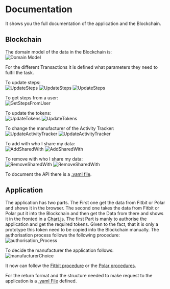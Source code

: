 # Documentation
It shows you the full documentation of the application and the Blockchain.

## Blockchain
The domain model of the data in the Blockchain is:<br>
![Domain Model](images/domain_model.png)

For the different Transactions it is defined what parameters they need to fulfil the task.

To update steps:<br>
![UpdateSteps](images/transaction_updateSteps.png)
![UpdateSteps](images/transaction_UpdateSteps1.png)
![UpdateSteps](images/transaction_UpdateSteps2.png)

To get steps from a user:<br>
![GetStepsFromUser](images/transaction_getStepsFromUser.png)

To update the tokens:<br>
![UpdateTokens](images/transaction_updateTokens.png)
![UpdateTokens](images/transaction_UpdateTokens.png)

To change the manufacturer of the Activity Tracker:<br>
![UpdateActivityTracker](images/transaction_updateActivityTracker.png)
![UpdateActivityTracker](images/transaction_UpdateActivityTracker.png)

To add with who I share my data:<br>
![AddSharedWith](images/transaction_addSharedWith.png)
![AddSharedWith](images/transaction_AddSharedWith.png)

To remove with who I share my data:<br>
![RemoveSharedWith](images/transaction_removeSharedWith.png)
![RemoveSharedWith](images/transaction_RemoveSharedWith.png)

To document the API there is a [.yaml file](doku_API_Blockchain.yaml).


## Application
The application has two parts. The First one get the data from Fitbit or Polar and shows it in the browser. The second one takes the data from Fitbit or Polar put it into the Blockchain and then get the Data from there and shows it in the fronted in a [Chart.js](https://www.chartjs.org/).
The first Part is manly to authorise the application and get the required tokens. Given to the fact, that it is only a prototype this token need to be copied into the Blockchain manually.
The authorisation process follows the following procedure:<br>
![authorisation_Process](images/authorisation.jpg)

To decide the manufacturer the application follows: <br>
![manufacturerChoice](images/refreshBlockchain.jpg)

It now can follow the [Fitbit procedure](images/fitbit.jpg) or the [Polar procedures](images/polar.jpg).

For the return format and the structure needed to make request to the application is a [.yaml File](doku_API_Application.yaml) defined.
